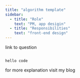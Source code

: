 ```yaml
---
title: "algorithm template"
sidebar:
  - title: "Role"
    text: "PM, app desigin"
  - title: "Responsibilities"
    text: "front-end design"
---
```


link to question

<code>
hello code
</code>

for more explanation visit my blog 
